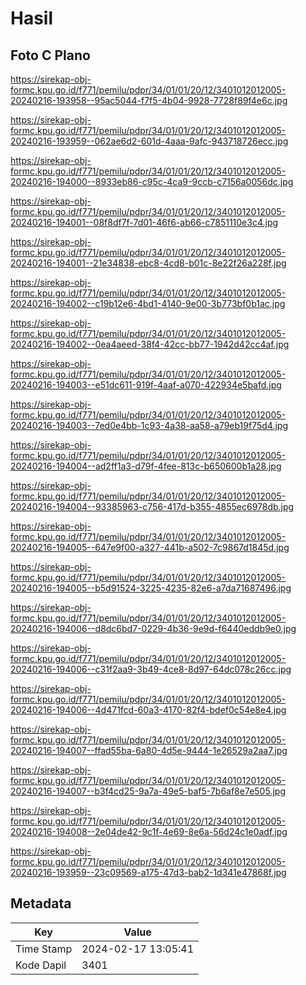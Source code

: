 # Hasil

## Foto C Plano

https://sirekap-obj-formc.kpu.go.id/f771/pemilu/pdpr/34/01/01/20/12/3401012012005-20240216-193958--95ac5044-f7f5-4b04-9928-7728f89f4e6c.jpg

https://sirekap-obj-formc.kpu.go.id/f771/pemilu/pdpr/34/01/01/20/12/3401012012005-20240216-193959--062ae6d2-601d-4aaa-9afc-943718726ecc.jpg

https://sirekap-obj-formc.kpu.go.id/f771/pemilu/pdpr/34/01/01/20/12/3401012012005-20240216-194000--8933eb86-c95c-4ca9-9ccb-c7156a0056dc.jpg

https://sirekap-obj-formc.kpu.go.id/f771/pemilu/pdpr/34/01/01/20/12/3401012012005-20240216-194001--08f8df7f-7d01-46f6-ab66-c7851110e3c4.jpg

https://sirekap-obj-formc.kpu.go.id/f771/pemilu/pdpr/34/01/01/20/12/3401012012005-20240216-194001--21e34838-ebc8-4cd8-b01c-8e22f26a228f.jpg

https://sirekap-obj-formc.kpu.go.id/f771/pemilu/pdpr/34/01/01/20/12/3401012012005-20240216-194002--c19b12e6-4bd1-4140-9e00-3b773bf0b1ac.jpg

https://sirekap-obj-formc.kpu.go.id/f771/pemilu/pdpr/34/01/01/20/12/3401012012005-20240216-194002--0ea4aeed-38f4-42cc-bb77-1942d42cc4af.jpg

https://sirekap-obj-formc.kpu.go.id/f771/pemilu/pdpr/34/01/01/20/12/3401012012005-20240216-194003--e51dc611-919f-4aaf-a070-422934e5bafd.jpg

https://sirekap-obj-formc.kpu.go.id/f771/pemilu/pdpr/34/01/01/20/12/3401012012005-20240216-194003--7ed0e4bb-1c93-4a38-aa58-a79eb19f75d4.jpg

https://sirekap-obj-formc.kpu.go.id/f771/pemilu/pdpr/34/01/01/20/12/3401012012005-20240216-194004--ad2ff1a3-d79f-4fee-813c-b650600b1a28.jpg

https://sirekap-obj-formc.kpu.go.id/f771/pemilu/pdpr/34/01/01/20/12/3401012012005-20240216-194004--93385963-c756-417d-b355-4855ec6978db.jpg

https://sirekap-obj-formc.kpu.go.id/f771/pemilu/pdpr/34/01/01/20/12/3401012012005-20240216-194005--647e9f00-a327-441b-a502-7c9867d1845d.jpg

https://sirekap-obj-formc.kpu.go.id/f771/pemilu/pdpr/34/01/01/20/12/3401012012005-20240216-194005--b5d91524-3225-4235-82e6-a7da71687496.jpg

https://sirekap-obj-formc.kpu.go.id/f771/pemilu/pdpr/34/01/01/20/12/3401012012005-20240216-194006--d8dc6bd7-0229-4b36-9e9d-f6440eddb9e0.jpg

https://sirekap-obj-formc.kpu.go.id/f771/pemilu/pdpr/34/01/01/20/12/3401012012005-20240216-194006--c31f2aa9-3b49-4ce8-8d97-64dc078c26cc.jpg

https://sirekap-obj-formc.kpu.go.id/f771/pemilu/pdpr/34/01/01/20/12/3401012012005-20240216-194006--4d471fcd-60a3-4170-82f4-bdef0c54e8e4.jpg

https://sirekap-obj-formc.kpu.go.id/f771/pemilu/pdpr/34/01/01/20/12/3401012012005-20240216-194007--ffad55ba-6a80-4d5e-9444-1e26529a2aa7.jpg

https://sirekap-obj-formc.kpu.go.id/f771/pemilu/pdpr/34/01/01/20/12/3401012012005-20240216-194007--b3f4cd25-9a7a-49e5-baf5-7b6af8e7e505.jpg

https://sirekap-obj-formc.kpu.go.id/f771/pemilu/pdpr/34/01/01/20/12/3401012012005-20240216-194008--2e04de42-9c1f-4e69-8e6a-56d24c1e0adf.jpg

https://sirekap-obj-formc.kpu.go.id/f771/pemilu/pdpr/34/01/01/20/12/3401012012005-20240216-193959--23c09569-a175-47d3-bab2-1d341e47868f.jpg


## Metadata

| Key        | Value               |
| ---------- | ------------------- |
| Time Stamp | 2024-02-17 13:05:41 |
| Kode Dapil | 3401                |



